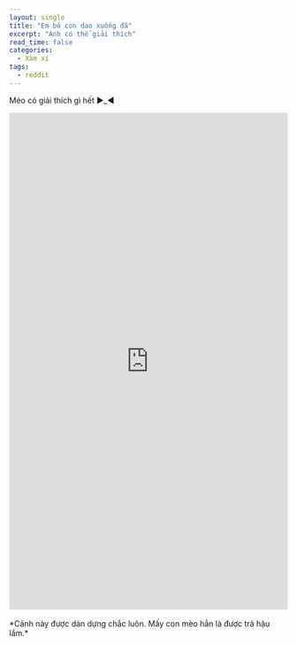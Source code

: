 ```yaml
---
layout: single
title: "Em bỏ con dao xuống đã"
excerpt: "Anh có thể giải thích"
read_time: false
categories:
  - Xàm xí
tags:
  - reddit
---
```


Méo có giải thích gì hết ►_◄

<div style="width:100%;height:0;padding-bottom:178%;position:relative;"><iframe src="https://giphy.com/embed/l4j8GxvX0aXNzAWQsb" width="100%" height="100%" style="position:absolute" frameBorder="0" class="giphy-embed" allowFullScreen></iframe></div>

<br>
*Cảnh này được dàn dựng chắc luôn. Mấy con mèo hẳn là được trả hậu lắm.*
